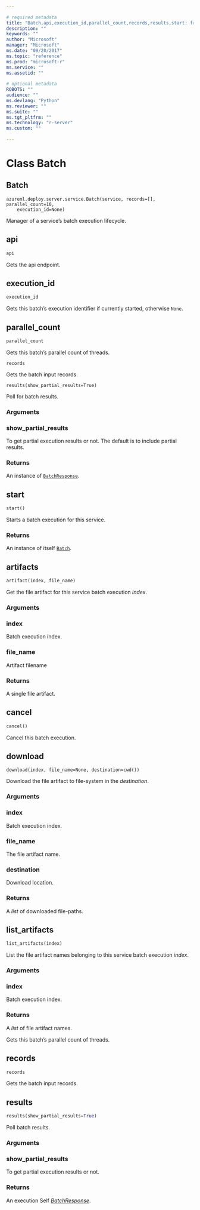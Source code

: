 ```yaml
--- 
 
# required metadata 
title: "Batch,api,execution_id,parallel_count,records,results,start: from azureml-model-management-sdk – Machine Learning Server " 
description: "" 
keywords: "" 
author: "Microsoft" 
manager: "Microsoft" 
ms.date: "09/20/2017" 
ms.topic: "reference" 
ms.prod: "microsoft-r" 
ms.service: "" 
ms.assetid: "" 
 
# optional metadata 
ROBOTS: "" 
audience: "" 
ms.devlang: "Python" 
ms.reviewer: "" 
ms.suite: "" 
ms.tgt_pltfrm: "" 
ms.technology: "r-server" 
ms.custom: "" 
 
---
```


# Class Batch


## Batch



```
azureml.deploy.server.service.Batch(service, records=[], parallel_count=10,
    execution_id=None)
```




Manager of a service’s batch execution lifecycle.



## api

```python
api
```




Gets the api endpoint.



## execution_id

```python
execution_id
```




Gets this batch’s execution identifier if currently started, otherwise
`None`.



## parallel_count

```python
parallel_count
```




Gets this batch’s parallel count of threads.



```
records
```




Gets the batch input records.



```
results(show_partial_results=True)
```




Poll for batch results.


### Arguments


### show_partial_results

To get partial execution results or not.
The default is to include partial results.


### Returns

An instance of [`BatchResponse`](batch-response.md).



## start

```python
start()
```




Starts a batch execution for this service.


### Returns

An instance of itself [`Batch`](Batch.md).

## artifacts

```python
artifact(index, file_name)
```

Get the file artifact for this service batch execution *index*.

### Arguments

### index

Batch execution index.

### file_name

Artifact filename

### Returns

A single file artifact.

## cancel

```python
cancel()
```

Cancel this batch execution.

## download



```
download(index, file_name=None, destination=cwd())
```


Download the file artifact to file-system in the *destination*.

### Arguments

### index

Batch execution index.

### file_name

The file artifact name.

### destination

Download location.

### Returns

A *list* of downloaded file-paths.

## list_artifacts

```python
list_artifacts(index)
```

List the file artifact names belonging to this service batch execution
*index*.

### Arguments

### index

Batch execution index.

### Returns

A *list* of file artifact names.

Gets this batch’s parallel count of threads.

## records

```python
records
```

Gets the batch input records.

## results

```python
results(show_partial_results=True)
```

Poll batch results.

### Arguments

### show_partial_results

To get partial execution results or not.

### Returns

An execution Self [*BatchResponse*](batch-response.md).
